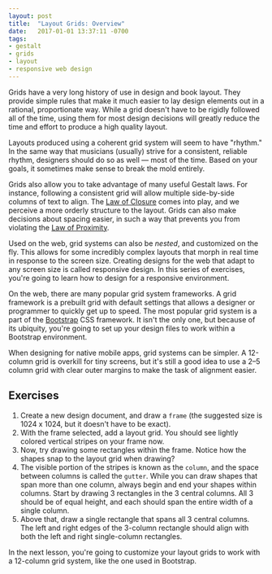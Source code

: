 ```yaml
---
layout: post
title:  "Layout Grids: Overview"
date:   2017-01-01 13:37:11 -0700
tags:
- gestalt
- grids
- layout
- responsive web design
---
```

Grids have a very long history of use in design and book layout. They provide simple rules that make it much easier to lay design elements out in a rational, proportionate way. While a grid doesn't have to be rigidly followed all of the time, using them for most design decisions will greatly reduce the time and effort to produce a high quality layout.

Layouts produced using a coherent grid system will seem to have "rhythm." In the same way that musicians (usually) strive for a consistent, reliable rhythm, designers should do so as well — most of the time. Based on your goals, it sometimes make sense to break the mold entirely.

Grids also allow you to take advantage of many useful Gestalt laws. For instance, following a consistent grid will allow multiple side-by-side columns of text to align. The [Law of Closure](LINKME) comes into play, and we perceive a more orderly structure to the layout. Grids can also make decisions about spacing easier, in such a way that prevents you from violating the [Law of Proximity](LINKME).

Used on the web, grid systems can also be _nested_, and customized on the fly. This allows for some incredibly complex layouts that morph in real time in response to the screen size. Creating designs for the web that adapt to any screen size is called responsive design. In this series of exercises, you're going to learn how to design for a responsive environment.

On the web, there are many popular grid system frameworks. A grid framework is a prebuilt grid with default settings that allows a designer or programmer to quickly get up to speed. The most popular grid system is a part of the [Bootstrap](https://getbootstrap.com/) CSS framework. It isn't the only one, but because of its ubiquity, you're going to set up your design files to work within a Bootstrap environment.

When designing for native mobile apps, grid systems can be simpler. A 12-column grid is overkill for tiny screens, but it's still a good idea to use a 2–5 column grid with clear outer margins to make the task of alignment easier.

<!--more-->
## Exercises

1. Create a new design document, and draw a `frame` (the suggested size is 1024 x 1024, but it doesn't have to be exact).
2. With the frame selected, add a layout grid. You should see lightly colored vertical stripes on your frame now.
3. Now, try drawing some rectangles within the frame. Notice how the shapes snap to the layout grid when drawing?
4. The visible portion of the stripes is known as the `column`, and the space between columns is called the `gutter`. While you can draw shapes that span more than one column, always begin and end your shapes within columns. Start by drawing 3 rectangles in the 3 central columns. All 3 should be of equal height, and each should span the entire width of a single column.
5. Above that, draw a single rectangle that spans all 3 central columns. The left and right edges of the 3-column rectangle should align with both the left and right single-column rectangles.

In the next lesson, you're going to customize your layout grids to work with a 12-column grid system, like the one used in Bootstrap.
